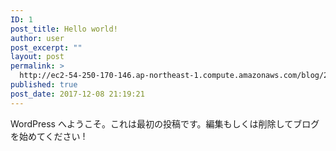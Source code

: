 ```yaml
---
ID: 1
post_title: Hello world!
author: user
post_excerpt: ""
layout: post
permalink: >
  http://ec2-54-250-170-146.ap-northeast-1.compute.amazonaws.com/blog/2017/12/08/hello-world/
published: true
post_date: 2017-12-08 21:19:21
---
```

WordPress へようこそ。これは最初の投稿です。編集もしくは削除してブログを始めてください !